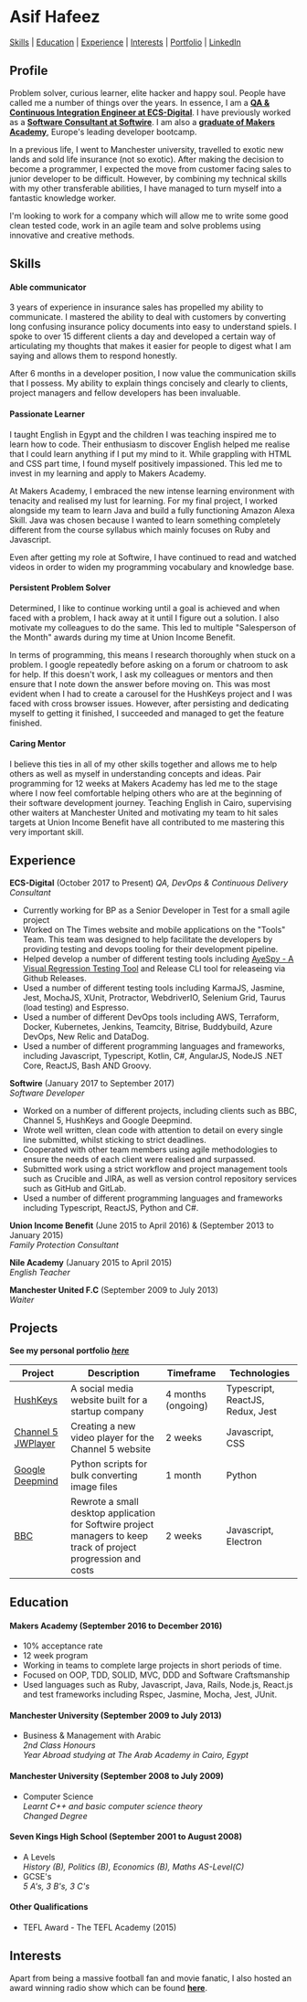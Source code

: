 # Asif Hafeez
[Skills](#skills) | [Education](#education) | [Experience](#experience) | [Interests](#interests) | [Portfolio](https://asifhafeez.github.io/) | [LinkedIn](https://uk.linkedin.com/in/asif-hafeez-361612135)
## Profile
Problem solver, curious learner, elite hacker and happy soul. People have called me a number of things over the years. In essence, I am a **[QA & Continuous Integration Engineer at ECS-Digital](https://ecs-digital.co.uk/)**. I have previously worked as a **[Software Consultant at Softwire](https://www.softwire.com/)**. I am also a **[graduate of Makers Academy](https://makers.tech/)**, Europe's leading developer bootcamp. 

In a previous life, I went to Manchester university, travelled to exotic new lands and sold life insurance (not so exotic). After making the decision to become a programmer, I expected the move from customer facing sales to junior developer to be difficult. However, by combining my technical skills with my other transferable abilities, I have managed to turn myself into a fantastic knowledge worker.

I'm looking to work for a company which will allow me to write some good clean tested code, work in an agile team and solve problems using innovative and creative methods.

## Skills

#### Able communicator

3 years of experience in insurance sales has propelled my ability to communicate. I mastered the ability to deal with customers by converting long confusing insurance policy documents into easy to understand spiels. I spoke to over 15 different clients a day and developed a certain way of articulating my thoughts that makes it easier for people to digest what I am saying and allows them to respond honestly. 

After 6 months in a developer position, I now value the communication skills that I possess. My ability to explain things concisely and clearly to clients, project managers and fellow developers has been invaluable.

#### Passionate Learner

I taught English in Egypt and the children I was teaching inspired me to learn how to code. Their enthusiasm to discover English helped me realise that I could learn anything if I put my mind to it. While grappling with HTML and CSS part time, I found myself positively impassioned. This led me to invest in my learning and apply to Makers Academy. 

At Makers Academy, I embraced the new intense learning environment with tenacity and realised my lust for learning. For my final project, I worked alongside my team to learn Java and build a fully functioning Amazon Alexa Skill. Java was chosen because  I wanted to learn something completely different from the course syllabus which mainly focuses on Ruby and Javascript.

Even after getting my role at Softwire, I have continued to read and watched videos in order to widen my programming vocabulary and knowledge base.

#### Persistent Problem Solver

Determined, I like to continue working until a goal is achieved and when faced with a problem, I hack away at it until I figure out a solution. I also motivate my colleagues to do the same. This led to multiple "Salesperson of the Month" awards during my time at Union Income Benefit. 

In terms of programming, this means I research thoroughly when stuck on a problem. I google repeatedly before asking on a forum or chatroom to ask for help. If this doesn't work, I ask my colleagues or mentors and then ensure that I note down the answer before moving on. This was most evident when I had to create a carousel for the HushKeys project and I was faced with cross browser issues. However, after persisting and dedicating myself to getting it finished, I succeeded and managed to get the feature finished.

#### Caring Mentor

I believe this ties in all of my other skills together and allows me to help others as well as myself in understanding concepts and ideas. Pair programming for 12 weeks at Makers Academy has led me to the stage where I now feel comfortable helping others who are at the beginning of their software development journey. Teaching English in Cairo, supervising other waiters at Manchester United and motivating my team to hit sales targets at Union Income Benefit have all contributed to me mastering this very important skill.

## Experience

**ECS-Digital** (October 2017 to Present)
*QA, DevOps & Continuous Delivery Consultant*
- Currently working for BP as a Senior Developer in Test for a small agile project
- Worked on The Times website and mobile applications on the "Tools" Team. This team was designed to help facilitate the developers by providing testing and devops tooling for their development pipeline. 
- Helped develop a number of different testing tools including [AyeSpy - A Visual Regression Testing Tool](https://github.com/newsuk/AyeSpy) and Release CLI tool for releaseing via Github Releases.
- Used a number of different testing tools including KarmaJS, Jasmine, Jest, MochaJS, XUnit, Protractor, WebdriverIO, Selenium Grid, Taurus (load testing) and Espresso.
- Used a number of different DevOps tools including AWS, Terraform, Docker, Kubernetes, Jenkins, Teamcity, Bitrise, Buddybuild, Azure DevOps, New Relic and DataDog.
- Used a number of different programming languages and frameworks, including Javascript, Typescript, Kotlin, C#, AngularJS, NodeJS .NET Core,  ReactJS, Bash AND Groovy.

**Softwire** (January 2017 to September 2017)  
*Software Developer*
- Worked on a number of different projects, including clients such as BBC, Channel 5, HushKeys and Google Deepmind.
- Wrote well written, clean code with attention to detail on every single line submitted, whilst sticking to strict deadlines.
- Cooperated with other team members using agile methodologies to ensure the needs of each client were realised and surpassed.
- Submitted work using a strict workflow and project management tools such as Crucible and JIRA, as well as version control repository services such as GitHub and GitLab.
- Used a number of different programming languages and frameworks including Typescript, ReactJS, Python and C#.

**Union Income Benefit** (June 2015 to April 2016) & (September 2013 to January 2015)  
*Family Protection Consultant*  

**Nile Academy** (January 2015 to April 2015)  
*English Teacher* 


**Manchester United F.C** (September 2009 to July 2013)  
*Waiter*

## Projects
**See my personal portfolio** ***[here](https://asifhafeez.github.io)***
 
|Project|Description|Timeframe|Technologies|
|---|---|---|---|
|[HushKeys](https://www.hushkeys.com/)|A social media website built for a startup company|4 months (ongoing)|Typescript, ReactJS, Redux, Jest|
|[Channel 5 JWPlayer](http://www.channel5.com/)|Creating a new video player for the Channel 5 website |2 weeks| Javascript, CSS |  N/A |
|[Google Deepmind]()|Python scripts for bulk converting image files |1 month| Python|
|[BBC](https://www.bbc.com)|Rewrote a small desktop application for Softwire project managers to keep track of project progression and costs|2 weeks|Javascript, Electron|

## Education

#### Makers Academy (September 2016 to December 2016)

- 10% acceptance rate
- 12 week program
- Working in teams to complete large projects in short periods of time.
- Focused on OOP, TDD, SOLID, MVC, DDD and Software Craftsmanship
- Used languages such as Ruby, Javascript, Java, Rails, Node.js, React.js and test frameworks including Rspec, Jasmine, Mocha, Jest, JUnit. 

#### Manchester University (September 2009 to July 2013)

- Business & Management with Arabic  
*2nd Class Honours*  
*Year Abroad studying at The Arab Academy in Cairo, Egypt*

#### Manchester University (September 2008 to July 2009)

- Computer Science  
*Learnt C++ and basic computer science theory*  
*Changed Degree*

#### Seven Kings High School (September 2001 to August 2008)

- A Levels  
*History (B), Politics (B), Economics (B), Maths AS-Level(C)*
- GCSE's  
*5 A's, 3 B's, 3 C's*

#### Other Qualifications

- TEFL Award - The TEFL Academy (2015)

## Interests

Apart from being a massive football fan and movie fanatic, I also hosted an award winning radio show which can be found **[here](https://www.mixcloud.com/thedelorean/)**.
